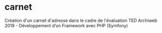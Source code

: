 # carnet
Création d'un carnet d'adresse dans le cadre de l'évaluation TED Archiweb 2019 - Développement d’un Framework avec PHP (Symfony)
